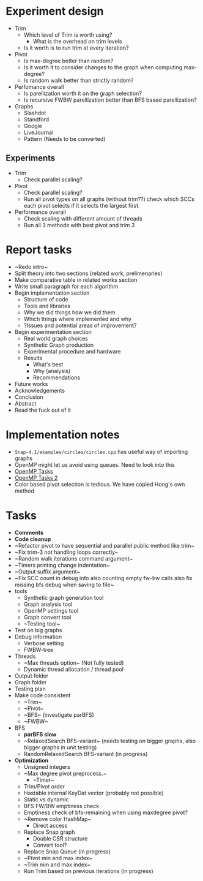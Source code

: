 # Experiment design
* Trim
  * Which level of Trim is worth using?
    * What is the overhead on trim levels
  * Is it worth is to run trim at every iteration?
* Pivot
  * Is max-degree better than random?
  * Is it worth it to consider changes to the graph when computing max-degree?
  * Is random walk better than strictly random?
* Perfomance overall
  * Is parellization worth it on the graph selection?
  * Is recursive FWBW parellization better than BFS based parellization?
* Graphs
  * Slashdot
  * Standford
  * Google
  * LiveJournal
  * Pattern (Needs to be converted)

## Experiments
* Trim
  * Check parallel scaling?
* Pivot
  * Check parallel scaling?
  * Run all pivot types on all graphs (without trim??) check which SCCs each pivot selects if it selects the largest first.
* Performance overall
  * Check scaling with different amount of threads
  * Run all 3 methods with best pivot and trim 3

# Report tasks
* ~Redo intro~
* Split theory into two sections (related work, prelimenaries)
* Make comparative table in related works section
* Write small paragraph for each algorithm
* Begin implementation section
  * Structure of code
  * Tools and libraries
  * Why we did things how we did them
  * Which things where implemented and why
  * ?Issues and potential areas of improvement?
* Begin experimentation section
  * Real world graph choices
  * Synthetic Graph production
  * Experimental procedure and hardware
  * Results
    * What's best
    * Why (analysis)
    * Recommendations
* Future works
* Acknowledgements
* Conclusion
* Abstract
* Read the fuck out of it

# Implementation notes
* `Snap-4.1/examples/circles/circles.cpp` has useful way of importing graphs
* OpenMP might let us avoid using queues. Need to look into this
* [OpenMP Tasks](http://pages.tacc.utexas.edu/~eijkhout/pcse/html/omp-task.html)
* [OpenMP Tasks 2](https://openmp.org/wp-content/uploads/sc13.tasking.ruud.pdf)
* Color based pivot selection is tedious. We have copied Hong's own method

# Tasks
* **Comments**
* **Code cleanup**
* ~Refactor pivot to have sequential and parallel public method like trim~
* ~Fix trim-3 not handling loops correctly~
* ~Random walk iterations command argument~
* ~Timers printing change indentation~
* ~Output suffix argument~
* ~Fix SCC count in debug info also counting empty fw-bw calls also fix missing bfs debug when saving to file~
* tools
  * Synthetic graph generation tool
  * Graph analysis tool
  * OpenMP settings tool
  * Graph convert tool
  * ~Testing tool~
* Test on big graphs
* Debug information
  * Verbose setting
  * FWBW-tree
* Threads
  * ~Max threads option~ (Not fully tested)
  * Dynamic thread allocation / thread pool
* Output folder
* Graph folder
* Testing plan
* Make code consistent
  * ~Trim~
  * ~Pivot~
  * ~BFS~ (investigate parBFS)
  * ~FWBW~
* BFS
  * **parBFS slow**
  * ~RelaxedSearch BFS-variant~ (needs testing on bigger graphs, also bigger graphs in unit testing)
  * RandomRelaxedSearch BFS-variant (in progress)
* **Optimization**
  * Unsigned integers
  * ~Max degree pivot preprocess.~
    * ~Timer~
  * Trim/Pivot order
  * Hastable internal KeyDat vector (probably not possible)
  * Static vs dynamic
  * BFS FW/BW emptiness check
  * Emptiness check of bfs-remaining when using maxdegree pivot?
  * ~Remove color HashMap~
    * Direct access
  * Replace Snap graph
    * Double CSR structure
    * Convert tool?
  * Replace Snap Queue (in progress)
  * ~Pivot min and max index~
  * ~Trim min and max index~
  * Run Trim based on previous iterations (in progress)

